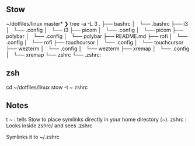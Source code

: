 
## Stow

~/dotfiles/linux master*
❯ tree -a -L 3
.
├── bashrc
│   └── .bashrc
├── i3
│   └── .config
│       └── i3
├── picom
│   └── .config
│       └── picom
├── polybar
│   └── .config
│       └── polybar
├── README.md
├── rofi
│   └── .config
│       └── rofi
├── touchcursor
│   └── .config
│       └── touchcursor
├── wezterm
│   └── .config
│       └── wezterm
├── xremap
│   └── .config
│       └── xremap
└── zshrc
    └── .zshrc:


## zsh
cd ~/dotfiles/linux
stow -t ~ zshrc

## Notes
t ~ 	: tells Stow to place symlinks directly in your home directory (~). 
zshrc 	: Looks inside zshrc/ and sees .zshrc

Symlinks it to ~/.zshrc



